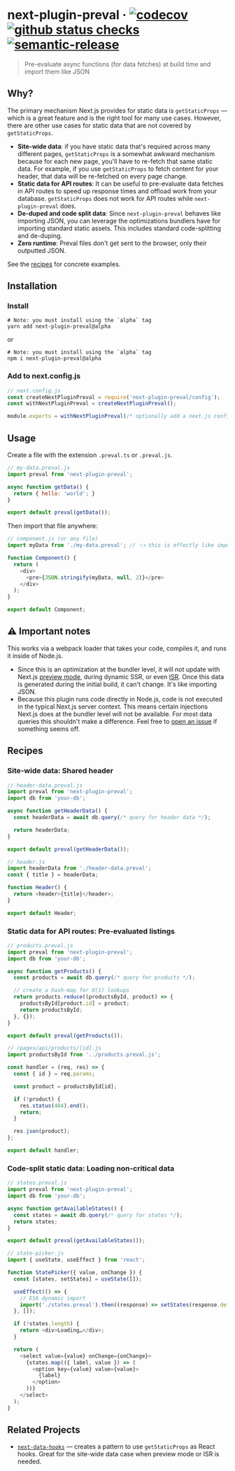 # next-plugin-preval · [![codecov](https://codecov.io/gh/ricokahler/next-plugin-preval/branch/alpha/graph/badge.svg?token=ZMYB4EW4SH)](https://codecov.io/gh/ricokahler/next-plugin-preval) [![github status checks](https://badgen.net/github/checks/ricokahler/next-plugin-preval/alpha)](https://github.com/ricokahler/next-plugin-preval/actions) [![semantic-release](https://img.shields.io/badge/%20%20%F0%9F%93%A6%F0%9F%9A%80-semantic--release-e10079.svg)](https://github.com/semantic-release/semantic-release)

> Pre-evaluate async functions (for data fetches) at build time and import them like JSON

## Why?

The primary mechanism Next.js provides for static data is `getStaticProps` — which is a great feature and is the right tool for many use cases. However, there are other use cases for static data that are not covered by `getStaticProps`.

- **Site-wide data**: if you have static data that's required across many different pages, `getStaticProps` is a somewhat awkward mechanism because for each new page, you'll have to re-fetch that same static data. For example, if you use `getStaticProps` to fetch content for your header, that data will be re-fetched on every page change.
- **Static data for API routes**: It can be useful to pre-evaluate data fetches in API routes to speed up response times and offload work from your database. `getStaticProps` does not work for API routes while `next-plugin-preval` does.
- **De-duped and code split data**: Since `next-plugin-preval` behaves like importing JSON, you can leverage the optimizations bundlers have for importing standard static assets. This includes standard code-splitting and de-duping.
- **Zero runtime**: Preval files don't get sent to the browser, only their outputted JSON.

See the [recipes](#recipes) for concrete examples.

## Installation

### Install

```
# Note: you must install using the `alpha` tag
yarn add next-plugin-preval@alpha
```

or

```
# Note: you must install using the `alpha` tag
npm i next-plugin-preval@alpha
```

### Add to next.config.js

```js
// next.config.js
const createNextPluginPreval = require('next-plugin-preval/config');
const withNextPluginPreval = createNextPluginPreval();

module.exports = withNextPluginPreval(/* optionally add a next.js config */);
```

## Usage

Create a file with the extension `.preval.ts` or `.preval.js`.

```js
// my-data.preval.js
import preval from 'next-plugin-preval';

async function getData() {
  return { hello: 'world'; }
}

export default preval(getData());
```

Then import that file anywhere:

```js
// component.js (or any file)
import myData from './my-data.preval'; // 👈 this is effectly like importing JSON

function Component() {
  return (
    <div>
      <pre>{JSON.stringify(myData, null, 2)}</pre>
    </div>
  );
}

export default Component;
```

## ⚠️ Important notes

This works via a webpack loader that takes your code, compiles it, and runs it inside of Node.js.

- Since this is an optimization at the bundler level, it will not update with Next.js [preview mode](https://nextjs.org/docs/advanced-features/preview-mode), during dynamic SSR, or even [ISR](https://nextjs.org/docs/basic-features/data-fetching#incremental-static-regeneration). Once this data is generated during the initial build, it can't change. It's like importing JSON.
- Because this plugin runs code directly in Node.js, code is not executed in the typical Next.js server context. This means certain injections Next.js does at the bundler level will not be available. For most data queries this shouldn't make a difference. Feel free to [open an issue](https://github.com/ricokahler/next-plugin-preval/issues/new) if something seems off.

## Recipes

### Site-wide data: Shared header

```js
// header-data.preval.js
import preval from 'next-plugin-preval';
import db from 'your-db';

async function getHeaderData() {
  const headerData = await db.query(/* query for header data */);

  return headerData;
}

export default preval(getHeaderData());
```

```js
// header.js
import headerData from './header-data.preval';
const { title } = headerData;

function Header() {
  return <header>{title}</header>;
}

export default Header;
```

### Static data for API routes: Pre-evaluated listings

```js
// products.preval.js
import preval from 'next-plugin-preval';
import db from 'your-db';

async function getProducts() {
  const products = await db.query(/* query for products */);

  // create a hash-map for O(1) lookups
  return products.reduce((productsById, product) => {
    productsById[product.id] = product;
    return productsById;
  }, {});
}

export default preval(getProducts());
```

```js
// /pages/api/products/[id].js
import productsById from '../products.preval.js';

const handler = (req, res) => {
  const { id } = req.params;

  const product = productsById[id];

  if (!product) {
    res.status(404).end();
    return;
  }

  res.json(product);
};

export default handler;
```

### Code-split static data: Loading non-critical data

```js
// states.preval.js
import preval from 'next-plugin-preval';
import db from 'your-db';

async function getAvailableStates() {
  const states = await db.query(/* query for states */);
  return states;
}

export default preval(getAvailableStates());
```

```js
// state-picker.js
import { useState, useEffect } from 'react';

function StatePicker({ value, onChange }) {
  const [states, setStates] = useState([]);

  useEffect(() => {
    // ES6 dynamic import
    import('./states.preval').then((response) => setStates(response.default));
  }, []);

  if (!states.length) {
    return <div>Loading…</div>;
  }

  return (
    <select value={value} onChange={onChange}>
      {states.map(({ label, value }) => (
        <option key={value} value={value}>
          {label}
        </option>
      ))}
    </select>
  );
}
```

## Related Projects

- [`next-data-hooks`](https://github.com/ricokahler/next-data-hooks) — creates a pattern to use `getStaticProps` as React hooks. Great for the site-wide data case when preview mode or ISR is needed.
